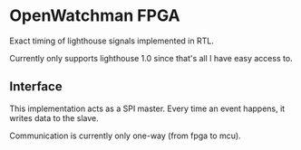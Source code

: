 # OpenWatchman FPGA

Exact timing of lighthouse signals implemented in RTL.

Currently only supports lighthouse 1.0 since that's all I have easy access to.

## Interface

This implementation acts as a SPI master. Every time an event happens, it writes data to the slave.

Communication is currently only one-way (from fpga to mcu).
